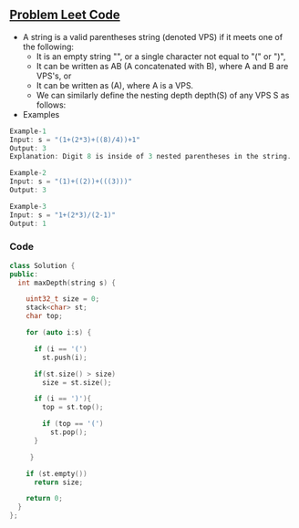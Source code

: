 ## [Problem Leet Code](https://leetcode.com/contest/weekly-contest-210/problems/maximum-nesting-depth-of-the-parentheses/)
- A string is a valid parentheses string (denoted VPS) if it meets one of the following:
  - It is an empty string "", or a single character not equal to "(" or ")",
  - It can be written as AB (A concatenated with B), where A and B are VPS's, or
  - It can be written as (A), where A is a VPS.
  - We can similarly define the nesting depth depth(S) of any VPS S as follows:
- Examples
```c
Example-1
Input: s = "(1+(2*3)+((8)/4))+1"
Output: 3
Explanation: Digit 8 is inside of 3 nested parentheses in the string.

Example-2
Input: s = "(1)+((2))+(((3)))"
Output: 3

Example-3
Input: s = "1+(2*3)/(2-1)"
Output: 1
```

### Code
```c++
class Solution {
public:
  int maxDepth(string s) {

    uint32_t size = 0;
    stack<char> st;
    char top;

    for (auto i:s) {

      if (i == '(')
        st.push(i);

      if(st.size() > size)
        size = st.size();

      if (i == ')'){
        top = st.top();

        if (top == '(')
          st.pop();
      }

     }

    if (st.empty())
      return size;

    return 0;
  }
};
```

